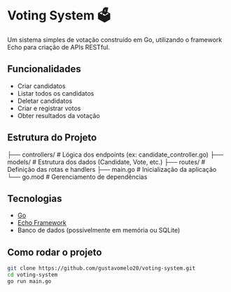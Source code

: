 # Voting System 🗳️

Um sistema simples de votação construído em Go, utilizando o framework Echo para criação de APIs RESTful.

## Funcionalidades

- Criar candidatos
- Listar todos os candidatos
- Deletar candidatos
- Criar e registrar votos
- Obter resultados da votação

## Estrutura do Projeto

├── controllers/ # Lógica dos endpoints (ex: candidate_controller.go)
├── models/ # Estrutura dos dados (Candidate, Vote, etc.)
├── routes/ # Definição das rotas e handlers
├── main.go # Inicialização da aplicação
└── go.mod # Gerenciamento de dependências

## Tecnologias

- [Go](https://golang.org/)
- [Echo Framework](https://echo.labstack.com/)
- Banco de dados (possivelmente em memória ou SQLite)

## Como rodar o projeto

```bash
git clone https://github.com/gustavomelo20/voting-system.git
cd voting-system
go run main.go
